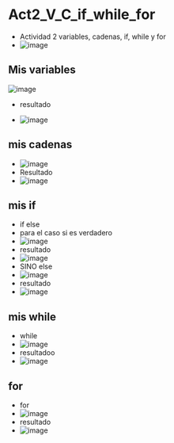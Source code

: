 # Act2_V_C_if_while_for
- Actividad 2 variables, cadenas, if, while y for
- ![image](https://github.com/user-attachments/assets/a481e4a6-899e-4b6c-a3e3-a1d18bfebd0e)

## Mis variables
![image](https://github.com/user-attachments/assets/1b9e10dc-9140-4b95-80c4-182860bcdb2c)
- resultado
   
- ![image](https://github.com/user-attachments/assets/f40ab3dc-8dae-4502-9a7b-c4f57b6f2830)

## mis cadenas
- ![image](https://github.com/user-attachments/assets/88bb5e86-c894-4bda-a908-bc583e6cc82b)
- Resultado
- ![image](https://github.com/user-attachments/assets/1b26eade-fe43-4116-8be9-5015523bfb97)

## mis if
- if else
- para el caso si es verdadero
- ![image](https://github.com/user-attachments/assets/8b2ed50f-e4c5-4afc-b9f9-7e2427fca14d)
- resultado
- ![image](https://github.com/user-attachments/assets/89c79d0e-a8e1-4e96-ad04-3fbd7e9baf34)
- SINO else
- ![image](https://github.com/user-attachments/assets/fac4ccc8-5b39-4925-afde-ec4fa1105e41)
- resultado
- ![image](https://github.com/user-attachments/assets/af25cc6c-ffbf-485d-9b71-98ba60ec2ee9)

## mis while

- while
- ![image](https://github.com/user-attachments/assets/6cc3faa8-ff6c-45cc-9162-c297192cc9db)
- resultadoo
- ![image](https://github.com/user-attachments/assets/0b173a0d-3ad0-4e2c-98db-33ef2494196e)

## for 
- for
- ![image](https://github.com/user-attachments/assets/c43e8a32-2461-429d-aea5-f538d3075cf5)
- resultado
- ![image](https://github.com/user-attachments/assets/279495f8-f385-4a0e-bfc5-d718160e789d)








